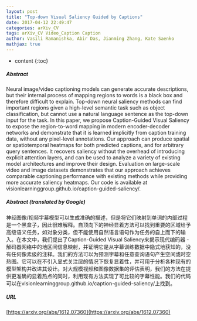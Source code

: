 ```yaml
---
layout: post
title: "Top-down Visual Saliency Guided by Captions"
date: 2017-04-12 22:49:47
categories: arXiv_CV
tags: arXiv_CV Video_Caption Caption
author: Vasili Ramanishka, Abir Das, Jianming Zhang, Kate Saenko
mathjax: true
---
```


* content
{:toc}

##### Abstract
Neural image/video captioning models can generate accurate descriptions, but their internal process of mapping regions to words is a black box and therefore difficult to explain. Top-down neural saliency methods can find important regions given a high-level semantic task such as object classification, but cannot use a natural language sentence as the top-down input for the task. In this paper, we propose Caption-Guided Visual Saliency to expose the region-to-word mapping in modern encoder-decoder networks and demonstrate that it is learned implicitly from caption training data, without any pixel-level annotations. Our approach can produce spatial or spatiotemporal heatmaps for both predicted captions, and for arbitrary query sentences. It recovers saliency without the overhead of introducing explicit attention layers, and can be used to analyze a variety of existing model architectures and improve their design. Evaluation on large-scale video and image datasets demonstrates that our approach achieves comparable captioning performance with existing methods while providing more accurate saliency heatmaps. Our code is available at visionlearninggroup.github.io/caption-guided-saliency/.

##### Abstract (translated by Google)
神经图像/视频字幕模型可以生成准确的描述，但是将它们映射到单词的内部过程是一个黑盒子，因此很难解释。自顶向下的神经显着方法可以找到重要的区域给予高级语义任务，如对象分类，但不能使用自然语言语句作为任务的自上而下的输入。在本文中，我们提出了Caption-Guided Visual Saliency来揭示现代编码器 - 解码器网络中的地区间信息映射，并证明它是从字幕训练数据中隐式地获知的，没有任何像素级的注释。我们的方法可以为预测字幕和任意查询语句产生空间或时空热图。它可以在不引入显式关注层的情况下恢复显着性，并可用于分析各种现有的模型架构并改进其设计。对大规模视频和图像数据集的评估表明，我们的方法在提供更准确的显着热点的同时，利用现有方法实现了可比较的字幕性能。我们的代码可以在visionlearninggroup.github.io/caption-guided-saliency/上找到。

##### URL
[https://arxiv.org/abs/1612.07360](https://arxiv.org/abs/1612.07360)

